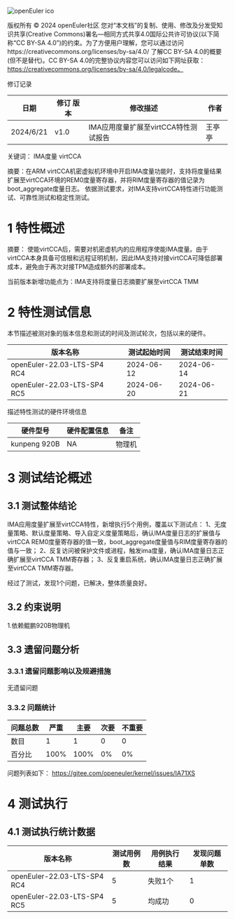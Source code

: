 ![openEuler ico](../../images/openEuler.png)

版权所有 © 2024  openEuler社区
您对“本文档”的复制、使用、修改及分发受知识共享(Creative Commons)署名—相同方式共享4.0国际公共许可协议(以下简称“CC BY-SA 4.0”)的约束。为了方便用户理解，您可以通过访问https://creativecommons.org/licenses/by-sa/4.0/ 了解CC BY-SA 4.0的概要 (但不是替代)。CC BY-SA 4.0的完整协议内容您可以访问如下网址获取：https://creativecommons.org/licenses/by-sa/4.0/legalcode。

修订记录

| 日期      | 修订   版本 | 修改描述                | 作者   |
| --------- | ----------- | ----------------------- | ------ |
| 2024/6/21 | v1.0        | IMA应用度量扩展至virtCCA特性测试报告 | 王亭亭 |

关键词： IMA度量 virtCCA

摘要：在ARM virtCCA机密虚拟机环境中开启IMA度量功能时，支持将度量结果扩展至virtCCA环境的REM0度量寄存器，并将RIM度量寄存器的值记录为boot_aggregate度量日志。
依据测试要求，对IMA支持virtCCA特性进行功能测试、可靠性测试和稳定性测试。

# 1     特性概述
摘要： 使能virtCCA后，需要对机密虚机内的应用程序使能IMA度量。由于virtCCA本身具备可信根和远程证明机制，因此IMA支持对接virtCCA可降低部署成本，避免由于再次对接TPM造成额外的部署成本。

当前版本新增功能点为：IMA支持将度量日志摘要扩展至virtCCA TMM

# 2     特性测试信息

本节描述被测对象的版本信息和测试的时间及测试轮次，包括以来的硬件。

| 版本名称                    | 测试起始时间 | 测试结束时间 |
| --------------------------- | ------------ | ------------ |
| openEuler-22.03-LTS-SP4 RC4 | 2024-06-12   | 2024-06-14   |
| openEuler-22.03-LTS-SP4 RC5 | 2024-06-20   | 2024-06-21   |

描述特性测试的硬件环境信息

| 硬件型号                  | 硬件配置信息                              | 备注                   |
| ------------------------ | ----------------------------------------- | ---------------------- |
| kunpeng 920B | NA |    物理机     |

# 3     测试结论概述

## 3.1   测试整体结论

IMA应用度量扩展至virtCCA特性，新增执行5个用例，覆盖以下测试点：
1、无度量策略、默认度量策略、导入自定义度量策略后，确认IMA度量日志的扩展值与virtCCA REM0度量寄存器的值一致，boot_aggregate度量值与RIM度量寄存器的值与一致；
2、反复访问被保护文件或进程，触发ima度量，确认IMA度量日志正确扩展至virtCCA TMM寄存器；
3、反复重启系统，确认IMA度量日志正确扩展至virtCCA TMM寄存器。

经过了测试，发现1个问题，已解决，整体质量良好。

## 3.2   约束说明

1.依赖鲲鹏920B物理机

## 3.3   遗留问题分析

### 3.3.1 遗留问题影响以及规避措施

无遗留问题

### 3.3.2 问题统计

| 问题总数                    | 严重 | 主要       | 次要 | 不重要 |
| -------------- | ----- | ----------- | ------- | ------------ |
| 数目 |      1     | 1    |      0      | 0 |
| 百分比 |    100%  | 100% |    0%       | 0% |

问题列表如下：
https://gitee.com/openeuler/kernel/issues/IA71XS

# 4     测试执行

## 4.1   测试执行统计数据


| 版本名称                    | 测试用例数 | 用例执行结果       | 发现问题单数 |
| --------------------------- | ---------- | ------------------ | ------------ |
| openEuler-22.03-LTS-SP4 RC4 |   5        | 失败1个 | 1            |
| openEuler-22.03-LTS-SP4 RC5 |   5        | 均成功    | 0            |

